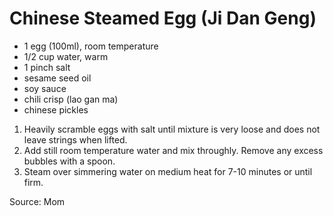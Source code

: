 # Chinese Steamed Egg (Ji Dan Geng)

* 1 egg (100ml), room temperature
* 1/2 cup water, warm
* 1 pinch salt
* sesame seed oil
* soy sauce
* chili crisp (lao gan ma)
* chinese pickles

1. Heavily scramble eggs with salt until mixture is very loose and does not leave strings when lifted.
1. Add still room temperature water and mix throughly. Remove any excess bubbles with a spoon.
1. Steam over simmering water on medium heat for 7-10 minutes or until firm.

Source: Mom
